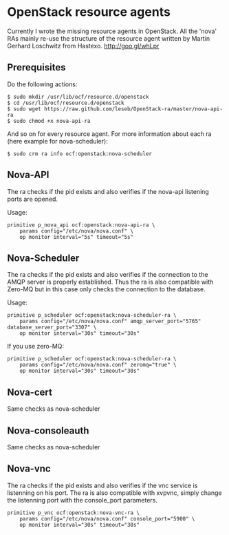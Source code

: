 OpenStack resource agents
=========================

Currently I wrote the missing resource agents in OpenStack. All the 'nova' RAs  mainly re-use the structure of the resource agent written by Martin Gerhard Loschwitz from Hastexo. http://goo.gl/whLpr

## Prerequisites

Do the following actions:

    $ sudo mkdir /usr/lib/ocf/resource.d/openstack
    $ cd /usr/lib/ocf/resource.d/openstack
    $ sudo wget https://raw.github.com/leseb/OpenStack-ra/master/nova-api-ra
    $ sudo chmod +x nova-api-ra

And so on for every resource agent. For more information about each ra (here example for nova-scheduler):

    $ sudo crm ra info ocf:openstack:nova-scheduler

## Nova-API

The ra checks if the pid exists and also verifies if the nova-api listening ports are opened.

Usage:

    primitive p_nova_api ocf:openstack:nova-api-ra \
        params config="/etc/nova/nova.conf" \
        op monitor interval="5s" timeout="5s"

## Nova-Scheduler

The ra checks if the pid exists and also verifies if the connection to the AMQP server is properly established. Thus the ra is also compatible with Zero-MQ but in this case only checks the connection to the database.

Usage:

    primitive p_scheduler ocf:openstack:nova-scheduler-ra \
        params config="/etc/nova/nova.conf" amqp_server_port="5765" database_server_port="3307" \
        op monitor interval="30s" timeout="30s"

If you use zero-MQ:

    primitive p_scheduler ocf:openstack:nova-scheduler-ra \
        params config="/etc/nova/nova.conf" zeromq="true" \
        op monitor interval="30s" timeout="30s"

## Nova-cert

Same checks as nova-scheduler

## Nova-consoleauth

Same checks as nova-scheduler

## Nova-vnc

The ra checks if the pid exists and also verifies if the vnc service is listenning on his port. The ra is also compatible with xvpvnc, simply change the listenning port with the console_port parameters.

    primitive p_vnc ocf:openstack:nova-vnc-ra \
        params config="/etc/nova/nova.conf" console_port="5900" \
        op monitor interval="30s" timeout="30s"
